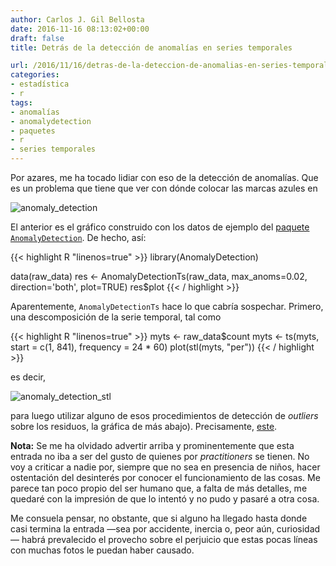 ```yaml
---
author: Carlos J. Gil Bellosta
date: 2016-11-16 08:13:02+00:00
draft: false
title: Detrás de la detección de anomalías en series temporales

url: /2016/11/16/detras-de-la-deteccion-de-anomalias-en-series-temporales/
categories:
- estadística
- r
tags:
- anomalías
- anomalydetection
- paquetes
- r
- series temporales
---
```


Por azares, me ha tocado lidiar con eso de la detección de anomalías. Que es un problema que tiene que ver con dónde colocar las marcas azules en

![anomaly_detection](/wp-uploads/2016/11/anomaly_detection.png)

El anterior es el gráfico construido con los datos de ejemplo del [paquete `AnomalyDetection`](https://github.com/twitter/AnomalyDetection). De hecho, así:

{{< highlight R "linenos=true" >}}
library(AnomalyDetection)

data(raw_data)
res <- AnomalyDetectionTs(raw_data,
    max_anoms=0.02,
    direction='both', plot=TRUE)
res$plot
{{< / highlight >}}

Aparentemente, `AnomalyDetectionTs` hace lo que cabría sospechar. Primero, una descomposición de la serie temporal, tal como

{{< highlight R "linenos=true" >}}
myts <- raw_data$count
myts <- ts(myts, start = c(1, 841), frequency = 24 * 60)
plot(stl(myts, "per"))
{{< / highlight >}}

es decir,

![anomaly_detection_stl](/wp-uploads/2016/11/anomaly_detection_stl.png)

para luego utilizar alguno de esos procedimientos de detección de _outliers_ sobre los residuos, la gráfica de más abajo). Precisamente, [este](http://www.itl.nist.gov/div898/handbook/eda/section3/eda35h3.htm).

**Nota:** Se me ha olvidado advertir arriba y prominentemente que esta entrada no iba a ser del gusto de quienes por _practitioners_ se tienen. No voy a criticar a nadie por, siempre que no sea en presencia de niños, hacer ostentación del desinterés por conocer el funcionamiento de las cosas. Me parece tan poco propio del ser humano que, a falta de más detalles, me quedaré con la impresión de que lo intentó y no pudo y pasaré a otra cosa.

Me consuela pensar, no obstante, que si alguno ha llegado hasta donde casi termina la entrada —sea por accidente, inercia o, peor aún, curiosidad— habrá prevalecido el provecho sobre el perjuicio que estas pocas líneas con muchas fotos le puedan haber causado.

